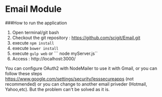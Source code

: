 # Email Module

###How to run the application

1. Open terminal/git bash
2. Checkout the git repository : https://github.com/scjgit/Email.git
3. execute ```npm install```
4. execute ```bower install```
5. execute ```gulp web``` or ``` node myServer.js``
6. Access : http://localhost:3000/

You can configure OAuth2 with NodeMailer to use it with Gmail, or you can follow these steps https://www.google.com/settings/security/lesssecureapps (not recommended) or you can change to another email priveder (Hotmail, Yahoo,etc). But the problem can't be solved as it is.
